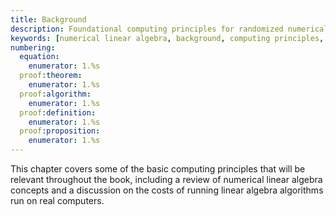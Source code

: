 ```yaml
---
title: Background
description: Foundational computing principles for randomized numerical linear algebra including numerical linear algebra review and computational cost analysis.
keywords: [numerical linear algebra, background, computing principles, matrix computations, computational cost]
numbering:
  equation:
    enumerator: 1.%s
  proof:theorem:
    enumerator: 1.%s
  proof:algorithm:
    enumerator: 1.%s
  proof:definition:
    enumerator: 1.%s
  proof:proposition:
    enumerator: 1.%s
---
```



This chapter covers some of the basic computing principles that will be relevant throughout the book, including a review of numerical linear algebra concepts and a discussion on the costs of running linear algebra algorithms run on real computers.